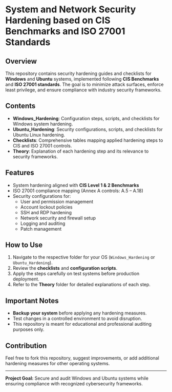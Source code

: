 # System and Network Security Hardening based on CIS Benchmarks and ISO 27001 Standards

## Overview
This repository contains security hardening guides and checklists for **Windows** and **Ubuntu** systems, implemented following **CIS Benchmarks** and **ISO 27001 standards**. The goal is to minimize attack surfaces, enforce least privilege, and ensure compliance with industry security frameworks.

## Contents
- **Windows_Hardening**: Configuration steps, scripts, and checklists for Windows system hardening.
- **Ubuntu_Hardening**: Security configurations, scripts, and checklists for Ubuntu Linux hardening.
- **Checklists**: Comprehensive tables mapping applied hardening steps to CIS and ISO 27001 controls.
- **Theory**: Explanation of each hardening step and its relevance to security frameworks.

## Features
- System hardening aligned with **CIS Level 1 & 2 Benchmarks**
- ISO 27001 compliance mapping (Annex A controls: A.5 – A.18)
- Security configurations for:
  - User and permission management
  - Account lockout policies
  - SSH and RDP hardening
  - Network security and firewall setup
  - Logging and auditing
  - Patch management

## How to Use
1. Navigate to the respective folder for your OS (`Windows_Hardening` or `Ubuntu_Hardening`).
2. Review the **checklists** and **configuration scripts**.
3. Apply the steps carefully on test systems before production deployment.
4. Refer to the **Theory** folder for detailed explanations of each step.

## Important Notes
- **Backup your system** before applying any hardening measures.
- Test changes in a controlled environment to avoid disruption.
- This repository is meant for educational and professional auditing purposes only.

## Contribution
Feel free to fork this repository, suggest improvements, or add additional hardening measures for other operating systems.


---

**Project Goal:** Secure and audit Windows and Ubuntu systems while ensuring compliance with recognized cybersecurity frameworks.
